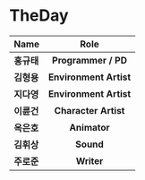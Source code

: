 # TheDay

Name | Role
---|:---:
**홍규태** | **Programmer / PD**
**김형용** | **Environment Artist**
**지다영** | **Environment Artist**
**이륜건** | **Character Artist**
**옥은호** | **Animator**
**김휘상** | **Sound**
**주로준** | **Writer**
